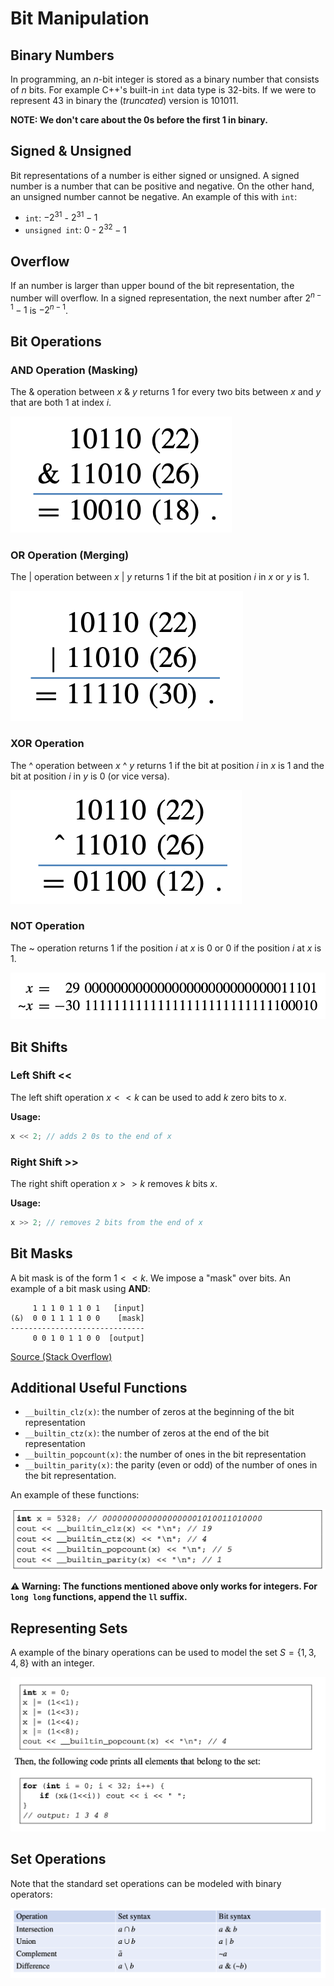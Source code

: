 # Bit Manipulation

## Binary Numbers

In programming, an $n$-bit integer is stored as a binary number that consists of $n$ bits. For example C++'s built-in `int` data type is $32$-bits. If we were to represent $43$ in binary the $(truncated)$ version is $101011$.

**NOTE: We don't care about the 0s before the first 1 in binary.**

## Signed & Unsigned

Bit representations of a number is either signed or unsigned. A signed number is a number that can be positive and negative. On the other hand, an unsigned number cannot be negative. An example of this with `int`:

-   `int`: $-2^{31}$ - $2^{31} - 1$
-   `unsigned int`: $0$ - $2^{32} - 1$

## Overflow

If an number is larger than upper bound of the bit representation, the number will overflow. In a signed representation, the next number after $2^{n - 1} - 1$ is $-2^{n - 1}$.

## Bit Operations

### AND Operation (Masking)

The & operation between $x$ & $y$ returns 1 for every two bits between $x$ and $y$ that are both 1 at index $i$.

![AND Operation](../images/binary/and.png)

### OR Operation (Merging)

The | operation between $x$ | $y$ returns 1 if the bit at position $i$ in $x$ or $y$ is 1.

![OR Operation](../images/binary/or.png)

### XOR Operation

The ^ operation between $x$ ^ $y$ returns 1 if the bit at position $i$ in $x$ is 1 and the bit at position $i$ in $y$ is 0 (or vice versa).

![XOR Operation](../images/binary/xor.png)

### NOT Operation

The ~ operation returns 1 if the position $i$ at $x$ is 0 or 0 if the position $i$ at $x$ is 1.

![AND Operation](../images/binary/not.png)

## Bit Shifts

### Left Shift <<

The left shift operation $x << k$ can be used to add $k$ zero bits to $x$.

**Usage:**

```cpp
x << 2; // adds 2 0s to the end of x
```

### Right Shift >>

The right shift operation $x >> k$ removes $k$ bits $x$.

**Usage:**

```cpp
x >> 2; // removes 2 bits from the end of x
```

## Bit Masks

A bit mask is of the form $1 << k$. We impose a "mask" over bits. An example of a bit mask using **AND**:

```
     1 1 1 0 1 1 0 1   [input]
(&)  0 0 1 1 1 1 0 0    [mask]
------------------------------
     0 0 1 0 1 1 0 0  [output]
```

[Source (Stack Overflow)](https://stackoverflow.com/a/53722721)

## Additional Useful Functions

-   `__builtin_clz(x)`: the number of zeros at the beginning of the bit representation
-   `__builtin_ctz(x)`: the number of zeros at the end of the bit representation
-   `__builtin_popcount(x)`: the number of ones in the bit representation
-   `__builtin_parity(x)`: the parity (even or odd) of the number of ones in the
    bit representation.

An example of these functions:

![Functions Example](../images/binary/functions_example.png)

**⚠️ Warning: The functions mentioned above only works for integers. For `long long` functions, append the `ll` suffix.**

## Representing Sets

A example of the binary operations can be used to model the set $S = \{1, 3, 4, 8\}$ with an integer.

![Sets C++](../images/binary/sets.png)

## Set Operations

Note that the standard set operations can be modeled with binary operators:

![Set Operations](../images/binary/set_operations.png)
